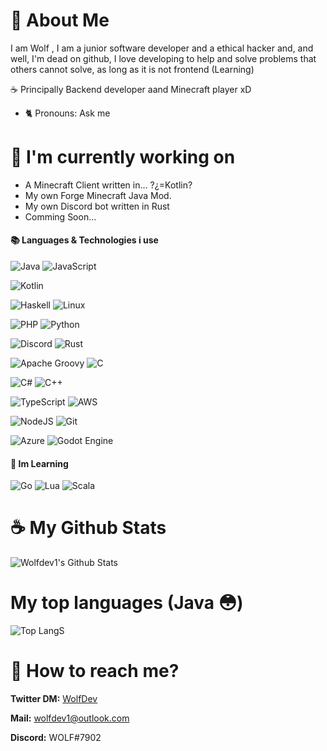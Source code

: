 # 🌹 About Me

I am Wolf , I am a junior software developer and a ethical hacker and, and well, I'm dead on github, I love developing to help and solve problems that others cannot solve, as long as it is not frontend (Learning)

☕ Principally Backend developer aand Minecraft player xD

- 🐈 Pronouns: Ask me

# 🏰 I'm currently working on

- A Minecraft Client written in... ?¿=Kotlin?
- My own Forge Minecraft Java Mod. 
- My own Discord bot written in Rust
- Comming Soon...

#### 📚 Languages & Technologies i use


![Java](https://img.shields.io/badge/java-%23ED8B00.svg?style=for-the-badge&logo=java&logoColor=white)
![JavaScript](https://img.shields.io/badge/javascript-%23323330.svg?style=for-the-badge&logo=javascript&logoColor=%23F7Dlive)


![Kotlin](https://img.shields.io/badge/kotlin-%230095D5.svg?style=for-the-badge&logo=kotlin&logoColor=white)


![Haskell](https://img.shields.io/badge/Haskell-5e5086?style=for-the-badge&logo=haskell&logoColor=white)
![Linux](https://img.shields.io/badge/Linux-FCC624?style=for-the-badge&logo=linux&logoColor=black)

![PHP](https://img.shields.io/badge/php-%23777BB4.svg?style=for-the-badge&logo=php&logoColor=white)
![Python](https://img.shields.io/badge/python-3670A0?style=for-the-badge&logo=python&logoColor=ffdd54)


![Discord](https://img.shields.io/badge/Discord_API-5865F2?style=for-the-badge&logo=discord&logoColor=white)
![Rust](https://img.shields.io/badge/rust-%23000000.svg?style=for-the-badge&logo=rust&logoColor=white)


![Apache Groovy](https://img.shields.io/badge/Apache%20Groovy-4298B8.svg?style=for-the-badge&logo=Apache+Groovy&logoColor=white)
![C](https://img.shields.io/badge/c-%2300599C.svg?style=for-the-badge&logo=c&logoColor=white)


![C#](https://img.shields.io/badge/c%23-%23239120.svg?style=for-the-badge&logo=c-sharp&logoColor=white)
![C++](https://img.shields.io/badge/c++-%2300599C.svg?style=for-the-badge&logo=c%2B%2B&logoColor=white)


![TypeScript](https://img.shields.io/badge/typescript-%23007ACC.svg?style=for-the-badge&logo=typescript&logoColor=white)
![AWS](https://img.shields.io/badge/AWS-%23FF9900.svg?style=for-the-badge&logo=amazon-aws&logoColor=white)


![NodeJS](https://img.shields.io/badge/node.js-6DA55F?style=for-the-badge&logo=node.js&logoColor=white)
![Git](https://img.shields.io/badge/git-%23F05033.svg?style=for-the-badge&logo=git&logoColor=white)


![Azure](https://img.shields.io/badge/azure-%230072C6.svg?style=for-the-badge&logo=microsoftazure&logoColor=white)
![Godot Engine](https://img.shields.io/badge/GODOT-%23FFFFFF.svg?style=for-the-badge&logo=godot-engine)


#### 📕 Im Learning

![Go](https://img.shields.io/badge/go-%2300ADD8.svg?style=for-the-badge&logo=go&logoColor=white)
![Lua](https://img.shields.io/badge/lua-%232C2D72.svg?style=for-the-badge&logo=lua&logoColor=white)
![Scala](https://img.shields.io/badge/scala-%23DC322F.svg?style=for-the-badge&logo=scala&logoColor=white)

# ☕ My Github Stats
![Wolfdev1's Github Stats](https://github-readme-stats.vercel.app/api?username=wolfdev1&count_private=true&show_icons=true&theme=radical)

# My top languages (Java 😳)
![Top LangS](https://github-readme-stats.vercel.app/api/top-langs/?username=wolfdev1&layout=compact&theme=radical)
# 👀 How to reach me?
**Twitter DM:** [WolfDev](https://twitter.com/wolfdevmc)

**Mail:** wolfdev1@outlook.com 

**Discord:** WOLF#7902




